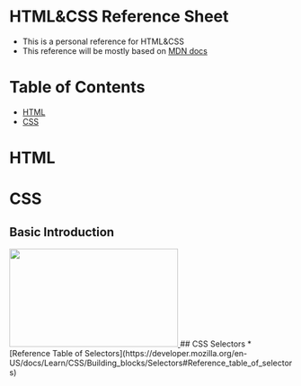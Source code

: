 # HTML&CSS Reference Sheet
* This is a personal reference for HTML&amp;CSS
* This reference will be mostly based on [MDN docs](https://developer.mozilla.org/en-US/docs/Web)

# Table of Contents
* [HTML](#HTML)
* [CSS](#CSS)


# HTML
## 

# CSS
## Basic Introduction
<a href="https://developer.mozilla.org/en-US/docs/Learn/Getting_started_with_the_web/CSS_basics#Anatomy_of_a_CSS_ruleset">
<img src="https://mdn.mozillademos.org/files/9461/css-declaration-small.png" width="300" height="175"/>
</a>
## CSS Selectors
* [Reference Table of Selectors](https://developer.mozilla.org/en-US/docs/Learn/CSS/Building_blocks/Selectors#Reference_table_of_selectors)
